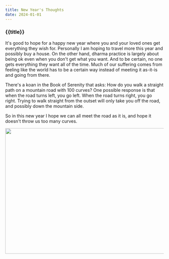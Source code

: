 ```yaml
---
title: New Year's Thoughts
date: 2024-01-01
---
```


<h3>{{title}}</h3>

It's good to hope for a happy new year where you and your loved ones get everything they wish for. Personally I am hoping to travel more this year and possibly buy a house. On the other hand, dharma practice is largely about being ok even when you don't get what you want. And to be certain, no one gets everything they want all of the time. Much of our suffering comes from feeling like the world has to be a certain way instead of meeting it as-it-is and going from there.

There's a koan in the Book of Serenity that asks: How do you walk a straight path on a mountain road with 100 curves? One possible response is that when the road turns left, you go left. When the road turns right, you go right. Trying to walk straight from the outset will only take you off the road, and possibly down the mountain side.

So in this new year I hope we can all meet the road as it is, and hope it doesn't throw us too many curves.
<br/>
<div class="center center-block">
    <img src="/assets/img/dirt-road.jpg" class="img-fluid mx-auto" height="400px;"  width="600px;" style="display:block;"/>
</div>